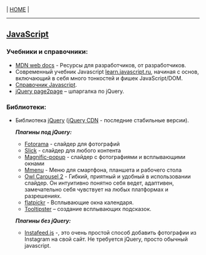| [HOME](https://github.com/vik-vavilikhin/vik-vavilikhin.github.io) |

-------------------------------------------------------------------------------
## [JavaScript](https://ru.wikipedia.org/wiki/JavaScript)
### Учебники и справочники:
- [MDN web docs](https://developer.mozilla.org/ru/) - Ресурсы для разработчиков, от разработчиков.
- Современный учебник Javascript [learn.javascript.ru](https://learn.javascript.ru/js), начиная с основ, включающий в себя много тонкостей и фишек JavaScript/DOM.
- [Справочник Javascript](http://javascript.ru/manual).
- [jQuery page2page](http://jquery.page2page.ru/index.php5/%D0%97%D0%B0%D0%B3%D0%BB%D0%B0%D0%B2%D0%BD%D0%B0%D1%8F_%D1%81%D1%82%D1%80%D0%B0%D0%BD%D0%B8%D1%86%D0%B0) – шпаргалка по jQuery.

### Библиотеки:
- Библиотека [jQuery](http://jquery.com/) ([jQuery CDN](http://code.jquery.com/) - последние стабильные версии).

    ***Плагины под jQuery:***
    - [Fotorama](http://fotorama.io/) - слайдер для фотографий
    - [Slick](http://kenwheeler.github.io/slick/) - слайдер для любого контента
    - [Magnific-popup](ttp://dimsemenov.com/plugins/magnific-popup/) - слайдер с фотографиями и всплывающими окнами
    - [Mmenu](https://mmenujs.com/) - Меню для смартфона, планшета и рабочего стола
    - [Owl Carousel 2](https://owlcarousel2.github.io/OwlCarousel2/) - Гибкий, приятный и удобный в использовании слайдер. Он интуитивно понятно себя ведет, адаптивен, замечательно себя чувствует на любых платформах и разрешениях.
    - [​​flatpickr](https://flatpickr.js.org/examples/) - Всплывающие окна календаря.
    - [Tooltipster](http://iamceege.github.io/tooltipster/) – создание всплывающих подсказок.
  
    ***Плагины без jQuery:***
  - [Instafeed.js](http://instafeedjs.com/) -, это очень простой способ добавить фотографии из Instagram на свой сайт. Не требуется jQuery, просто обычный javascript.